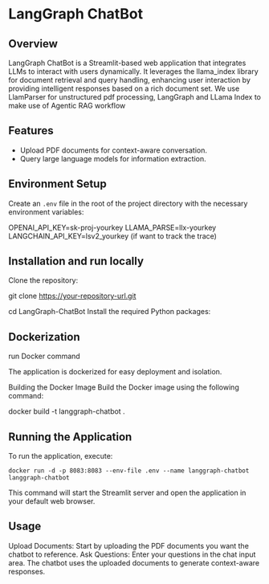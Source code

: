# LangGraph ChatBot

## Overview
LangGraph ChatBot is a Streamlit-based web application that integrates LLMs to interact with users dynamically. It leverages the llama_index library for document retrieval and query handling, enhancing user interaction by providing intelligent responses based on a rich document set. We use LlamParser for unstructured pdf processing, LangGraph and LLama Index to make use of Agentic RAG workflow

## Features
- Upload PDF documents for context-aware conversation.
- Query large language models for information extraction.



## Environment Setup
Create an `.env` file in the root of the project directory with the necessary environment variables:


OPENAI_API_KEY=sk-proj-yourkey
LLAMA_PARSE=llx-yourkey
LANGCHAIN_API_KEY=lsv2_yourkey (if want to track the trace)



## Installation and run locally

Clone the repository:

git clone https://your-repository-url.git

cd LangGraph-ChatBot
Install the required Python packages:


## Dockerization 

run Docker command 

The application is dockerized for easy deployment and isolation.

Building the Docker Image
Build the Docker image using the following command:

docker build -t langgraph-chatbot .

## Running the Application
To run the application, execute:


`docker run -d -p 8083:8083 --env-file .env --name langgraph-chatbot langgraph-chatbot`




This command will start the Streamlit server and open the application in your default web browser.

## Usage
Upload Documents: Start by uploading the PDF documents you want the chatbot to reference.
Ask Questions: Enter your questions in the chat input area. The chatbot uses the uploaded documents to generate context-aware responses.

